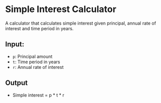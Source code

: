 # Simple Interest Calculator

A calculator that calculates simple interest given principal, annual rate of interest and time period in years.

## Input:
- `p`: Principal amount
- `t`: Time period in years
- `r`: Annual rate of interest

## Output
- Simple interest = p * t * r
